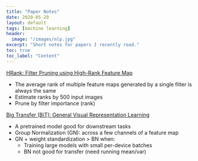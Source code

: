 ```yaml
---
title: "Paper Notes"
date: 2020-05-20
layout: default
tags: [machine learning]
header:
  image: "/images/nlp.jpg"
excerpt: "Short notes for papers I recently read."
toc: true
toc_label: "Content"
---
```


[HRank: Filter Pruning using High-Rank Feature Map](https://arxiv.org/pdf/2002.10179.pdf)
* The average rank of multiple feature maps generated by a single filter is always the same
* Estimate ranks by 500 input images
* Prune by filter importance (rank)

[Big Transfer (BiT): General Visual Representation Learning]([https://arxiv.org/abs/1912.11370](https://arxiv.org/abs/1912.11370))
* A pretrained model good for downstream tasks
* Group Normalization (GN): across a few channels of a feature map
* GN + weight standardization > BN when:
  * Training large models with small per-device batches
  * BN not good for transfer (need running mean/var)
 
